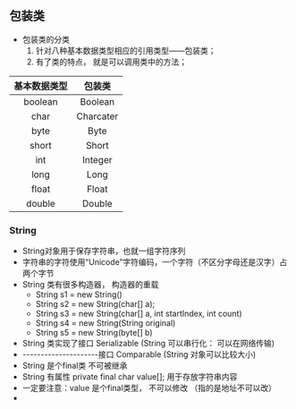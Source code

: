 ## 包装类
- 包装类的分类
    1. 针对八种基本数据类型相应的引用类型——包装类；
  2. 有了类的特点， 就是可以调用类中的方法；
  

| 基本数据类型 |  包装类   |
| :----------: | :-------: |
|   boolean    |  Boolean  |
|     char     | Charcater |
|     byte     |   Byte    |
|    short     |   Short   |
|     int      |  Integer  |
|     long     |   Long    |
|    float     |   Float   |
|    double    |  Double   |





### String

- String对象用于保存字符串，也就一组字符序列
- 字符串的字符使用“Unicode”字符编码，一个字符（不区分字母还是汉字）占两个字节
- String 类有很多构造器， 构造器的重载
  - String s1 = new String()
  - String s2 = new String(char[] a);
  - String s3 = new String(char[] a, int startIndex, int count)
  - String s4 = new String(String original)
  - String s5 = new String(byte[] b)
- String 类实现了接口 Serializable  (String 可以串行化： 可以在网络传输)
- ---------------------接口 Comparable (String 对象可以比较大小)
- String 是个final类 不可被继承
- String 有属性 private final char value[]; 用于存放字符串内容
- 一定要注意：value 是个final类型， 不可以修改 （指的是地址不可以改）
- 
